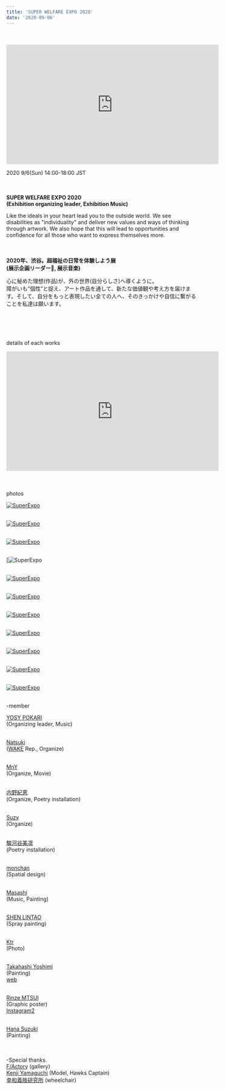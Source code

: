 ```yaml
---
title: 'SUPER WELFARE EXPO 2020'
date: '2020-09-06'
---
```

<br>
<br>

<iframe width="560" height="315" src="https://www.youtube-nocookie.com/embed/HON7TwmwTuk?start=426" frameborder="0" allow="accelerometer; autoplay; clipboard-write; encrypted-media; gyroscope; picture-in-picture" allowfullscreen></iframe>

2020 9/6(Sun) 14:00-18:00 JST⠀
<br>
<br>
<br>

**SUPER WELFARE EXPO 2020** <br>
**(Exhibition organizing leader, Exhibition Music)**

Like the ideals in your heart lead you to the outside world.
We see disabilities as "individuality" and deliver new values and ways of thinking through artwork. We also hope that this will lead to opportunities and confidence for all those who want to express themselves more.
<br>
<br>
<br>

**2020年、渋谷。超福祉の日常を体験しよう展** <br>
**(展示企画リーダー, 展示音楽)**

心に秘めた理想(作品)が、外の世界(自分らしさ)へ導くように。<br>
障がいも”個性”と捉え、アート作品を通して、新たな価値観や考え方を届けます。そして、自分をもっと表現したい全ての人へ、そのきっかけや自信に繋がることを私達は願います。
<br>
<br>
<br>
<br>
<br>
<br>
details of each works
<br>
<iframe width="560" height="315" src="https://www.youtube-nocookie.com/embed/UBcayGtdyTI?start=2338" frameborder="0" allow="accelerometer; autoplay; clipboard-write; encrypted-media; gyroscope; picture-in-picture" allowfullscreen></iframe>
<br>
<br>
<br>
<br>
photos
<br>

[![SuperExpo](/images/SuperExpo/SuperExpo01.jpg)](https://www.instagram.com/pokaryosy)
<br>
<br>

[![SuperExpo](/images/SuperExpo/SuperExpo02.jpg)](https://www.instagram.com/wakuwakumon​)
<br>
<br>

[![SuperExpo](/images/SuperExpo/SuperExpo03.jpg)](https://www.instagram.com/mcguffin_official)
<br>
<br>

[![SuperExpo](/images/SuperExpo/SuperExpo04.jpg)
<br>
<br>

[![SuperExpo](/images/SuperExpo/SuperExpo05.jpg)](https://www.instagram.com/_apple.idea/)
<br>
<br>

[![SuperExpo](/images/SuperExpo/SuperExpo06.jpg)](https://www.instagram.com/ktr______/)
<br>
<br>

[![SuperExpo](/images/SuperExpo/SuperExpo07.jpg)](https://www.instagram.com/lintao.s/​)
<br>
<br>

[![SuperExpo](/images/SuperExpo/SuperExpo08.jpg)](https://www.instagram.com/lintao.s/​)
<br>
<br>

[![SuperExpo](/images/SuperExpo/SuperExpo09.jpg)](https://www.instagram.com/hanabudayo/)
<br>
<br>

[![SuperExpo](/images/SuperExpo/SuperExpo10.jpg)](https://www.instagram.com/yopsymi/​)
<br>
<br>

[![SuperExpo](/images/SuperExpo/SuperExpo11.jpg)](https://www.instagram.com/ktr______/)
<br>
<br>

-member
<br>

[YOSY POKARI](https://www.instagram.com/pokaryosy/​) <br>
(Organizing leader, Music)
<br>
<br>

[Natsuki](https://www.instagram.com/natsuki_lala/​) <br>
([WAKE](https://www.instagram.com/wake_tokyo/​) Rep., Organize) 
<br>
<br>

[MnY](https://www.instagram.com/insta_ota_whimsy/) <br>
(Organize, Movie)
<br>
<br>

[内野紀恵](https://www.instagram.com/key_yekk/​) <br>
(Organize, Poetry installation)
<br>
<br>

[Suzy](https://www.instagram.com/suzism_/​) <br>
(Organize)
<br>
<br>

[駿河谷美凛](https://www.instagram.com/mirin.61s/​) <br>
(Poetry installation)
<br>
<br>

[monchan](https://www.instagram.com/wakuwakumon/​) <br>
(Spatial design)
<br>
<br>

[Masashi](https://www.instagram.com/m_asashiomoto/​) <br>
(Music, Painting)
<br>
<br>

[SHEN LINTAO](https://www.instagram.com/lintao.s/​) <br>
(Spray painting)
<br>
<br>

[Ktr](https://www.instagram.com/ktr______/) <br>
(Photo)
<br>
<br>

[Takahashi Yoshimi](https://www.instagram.com/yopsymi/​) <br>
(Painting) <br>
[web](https://yoshimitakahashi.wixsite.com/...​)
<br>
<br>

[Rinze MTSUI](https://www.instagram.com/rinze_eeeee/​) <br>
(Graphic poster) <br>
[Instagram2](https://www.instagram.com/_apple.idea/​) 
<br>
<br>

[Hana Suzuki](https://www.instagram.com/hanabudayo/) <br>
(Painting)
<br>
<br>
<br>

-Special thanks. <br>
[F/Actory](https://www.instagram.com/factory_tokyo/) (gallery) <br>
[Kenji Yamaguchi](https://www.instagram.com/hanabudayo/) (Model, Hawks Captain) <br>
[幸和義肢研究所](https://www.kowagishi.com/) (wheelchair) <br>

<br>
<!-- 
#h1
##h2
###h3
####h4
#####h5
######h6
- brabra is list
**bold text**
_Italic_ or *Italic*

-->